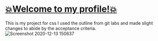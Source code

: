
# <a href="https://studzic.github.io/Profile-css/">💥Welcome to my profile!💥</a>
This is my project for css
I used the outline from git labs and made slight changes to abide by the acceptance criteria.
![Screenshot 2020-12-13 150637](https://user-images.githubusercontent.com/72447285/102022439-d846d500-3d54-11eb-990d-038cb629f49c.png)
